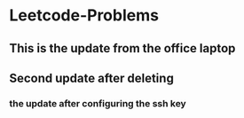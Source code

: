 # Leetcode-Problems
## This is the update from the office laptop
## Second update after deleting
### the update after configuring the ssh key
